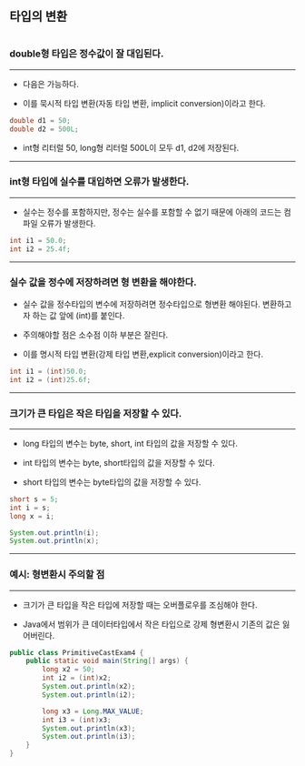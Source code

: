 #
## 타입의 변환
#

### double형 타입은 정수값이 잘 대입된다.
---
* 다음은 가능하다.

* 이를 묵시적 타입 변환(자동 타입 변환, implicit conversion)이라고 한다.

```java
double d1 = 50;
double d2 = 500L;
```

* int형 리터럴 50, long형 리터럴 500L이 모두 d1, d2에 저장된다.
---
### int형 타입에 실수를 대입하면 오류가 발생한다.
---

* 실수는 정수를 포함하지만, 정수는 실수를 포함할 수 없기 때문에 아래의 코드는 컴파일 오류가 발생한다.

```java
int i1 = 50.0;
int i2 = 25.4f;
```
---
### 실수 값을 정수에 저장하려면 형 변환을 해야한다.

* 실수 값을 정수타입의 변수에 저장하려면 정수타입으로 형변환 해야된다. 변환하고자 하는 값 앞에 (int)를 붙인다.

* 주의해야할 점은 소수점 이하 부분은 잘린다.

* 이를 명시적 타입 변환(강제 타입 변환,explicit conversion)이라고 한다.

```java
int i1 = (int)50.0;
int i2 = (int)25.6f;
```
---
### 크기가 큰 타입은 작은 타입을 저장할 수 있다.
---

* long 타입의 변수는 byte, short, int 타입의 값을 저장할 수 있다.

* int 타입의 변수는 byte, short타입의 값을 저장할 수 있다.

* short 타입의 변수는 byte타입의 값을 저장할 수 있다.

```java
short s = 5;
int i = s;
long x = i;

System.out.println(i);
System.out.println(x);
```
---
### 예시: 형변환시 주의할 점
---

* 크기가 큰 타입을 작은 타입에 저장할 때는 오버플로우를 조심해야 한다.

* Java에서 범위가 큰 데이터타입에서 작은 타입으로 강제 형변환시 기존의 값은 잃어버린다.

```java
public class PrimitiveCastExam4 {
    public static void main(String[] args) {
        long x2 = 50;
        int i2 = (int)x2;
        System.out.println(x2);
        System.out.println(i2);

        long x3 = Long.MAX_VALUE;
        int i3 = (int)x3;
        System.out.println(x3);
        System.out.println(i3);
    }
}
```